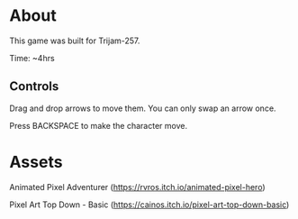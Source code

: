 # About
This game was built for Trijam-257.

Time: ~4hrs


## Controls
Drag and drop arrows to move them. You can only swap an arrow once.

Press BACKSPACE to make the character move.

# Assets
Animated Pixel Adventurer (https://rvros.itch.io/animated-pixel-hero)

Pixel Art Top Down - Basic (https://cainos.itch.io/pixel-art-top-down-basic)
